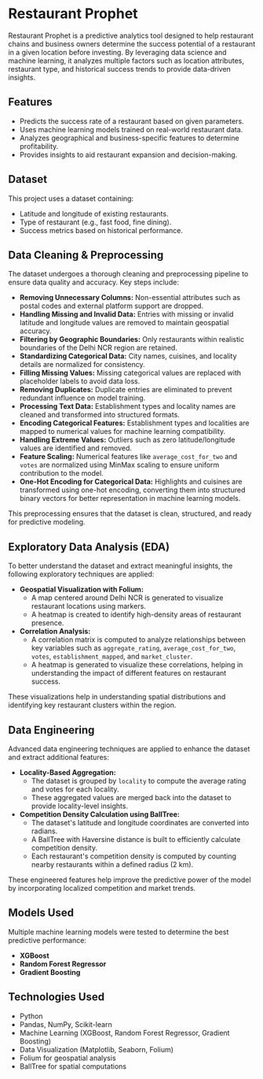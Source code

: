 # Restaurant Prophet

Restaurant Prophet is a predictive analytics tool designed to help restaurant chains and business owners determine the success potential of a restaurant in a given location before investing. By leveraging data science and machine learning, it analyzes multiple factors such as location attributes, restaurant type, and historical success trends to provide data-driven insights.

## Features
- Predicts the success rate of a restaurant based on given parameters.
- Uses machine learning models trained on real-world restaurant data.
- Analyzes geographical and business-specific features to determine profitability.
- Provides insights to aid restaurant expansion and decision-making.

## Dataset
This project uses a dataset containing:
- Latitude and longitude of existing restaurants.
- Type of restaurant (e.g., fast food, fine dining).
- Success metrics based on historical performance.

## Data Cleaning & Preprocessing
The dataset undergoes a thorough cleaning and preprocessing pipeline to ensure data quality and accuracy. Key steps include:

- **Removing Unnecessary Columns:** Non-essential attributes such as postal codes and external platform support are dropped.
- **Handling Missing and Invalid Data:** Entries with missing or invalid latitude and longitude values are removed to maintain geospatial accuracy.
- **Filtering by Geographic Boundaries:** Only restaurants within realistic boundaries of the Delhi NCR region are retained.
- **Standardizing Categorical Data:** City names, cuisines, and locality details are normalized for consistency.
- **Filling Missing Values:** Missing categorical values are replaced with placeholder labels to avoid data loss.
- **Removing Duplicates:** Duplicate entries are eliminated to prevent redundant influence on model training.
- **Processing Text Data:** Establishment types and locality names are cleaned and transformed into structured formats.
- **Encoding Categorical Features:** Establishment types and localities are mapped to numerical values for machine learning compatibility.
- **Handling Extreme Values:** Outliers such as zero latitude/longitude values are identified and removed.
- **Feature Scaling:** Numerical features like `average_cost_for_two` and `votes` are normalized using MinMax scaling to ensure uniform contribution to the model.
- **One-Hot Encoding for Categorical Data:** Highlights and cuisines are transformed using one-hot encoding, converting them into structured binary vectors for better representation in machine learning models.

This preprocessing ensures that the dataset is clean, structured, and ready for predictive modeling.

## Exploratory Data Analysis (EDA)
To better understand the dataset and extract meaningful insights, the following exploratory techniques are applied:

- **Geospatial Visualization with Folium:**
  - A map centered around Delhi NCR is generated to visualize restaurant locations using markers.
  - A heatmap is created to identify high-density areas of restaurant presence.
- **Correlation Analysis:**
  - A correlation matrix is computed to analyze relationships between key variables such as `aggregate_rating`, `average_cost_for_two`, `votes`, `establishment_mapped`, and `market_cluster`.
  - A heatmap is generated to visualize these correlations, helping in understanding the impact of different features on restaurant success.

These visualizations help in understanding spatial distributions and identifying key restaurant clusters within the region.

## Data Engineering
Advanced data engineering techniques are applied to enhance the dataset and extract additional features:

- **Locality-Based Aggregation:**
  - The dataset is grouped by `locality` to compute the average rating and votes for each locality.
  - These aggregated values are merged back into the dataset to provide locality-level insights.
- **Competition Density Calculation using BallTree:**
  - The dataset's latitude and longitude coordinates are converted into radians.
  - A BallTree with Haversine distance is built to efficiently calculate competition density.
  - Each restaurant's competition density is computed by counting nearby restaurants within a defined radius (2 km).

These engineered features help improve the predictive power of the model by incorporating localized competition and market trends.

## Models Used
Multiple machine learning models were tested to determine the best predictive performance:
- **XGBoost**
- **Random Forest Regressor**
- **Gradient Boosting**

## Technologies Used
- Python
- Pandas, NumPy, Scikit-learn
- Machine Learning (XGBoost, Random Forest Regressor, Gradient Boosting)
- Data Visualization (Matplotlib, Seaborn, Folium)
- Folium for geospatial analysis
- BallTree for spatial computations



